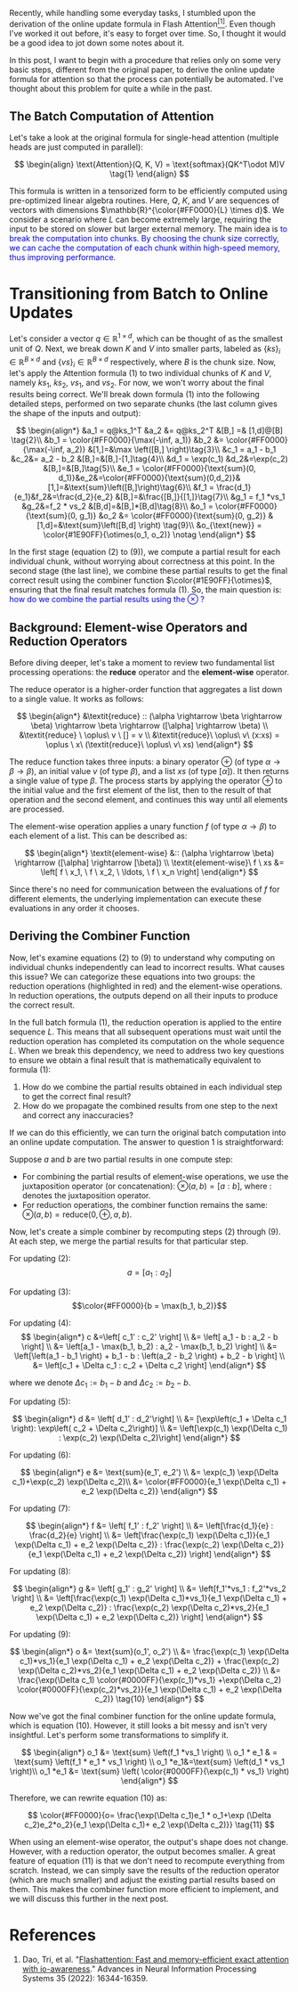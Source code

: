 Recently, while handling some everyday tasks, I stumbled upon the derivation of the online update formula in Flash Attention[<sup>[1]</sup>](#flash-attention). Even though I've worked it out before, it's easy to forget over time. So, I thought it would be a good idea to jot down some notes about it.

In this post, I want to begin with a procedure that relies only on some very basic steps, different from the original paper, to derive the online update formula for attention so that the process can potentially be automated. I've thought about this problem for quite a while in the past.

## The Batch Computation of Attention

Let's take a look at the original formula for single-head attention (multiple heads are just computed in parallel):

$$
\begin{align}
\text{Attention}(Q, K, V) = \text{softmax}(QK^T\odot M)V \tag{1}
\end{align}
$$

This formula is written in a tensorized form to be efficiently computed using pre-optimized linear algebra routines. Here, $Q$, $K$, and $V$ are sequences of vectors with dimensions $\mathbb{R}^{\color{#FF0000}{L} \times d}$. We consider a scenario where $L$ can become extremely large, requiring the input to be stored on slower but larger external memory. The main idea is <span style="color: blue;">to break the computation into chunks. By choosing the chunk size correctly, we can cache the computation of each chunk within high-speed memory, thus improving performance</span>.

# Transitioning from Batch to Online Updates

Let's consider a vector $q \in \mathbb{R}^{1 \times d}$, which can be thought of as the smallest unit of $Q$. Next, we break down $K$ and $V$ into smaller parts, labeled as $\{ ks \}_i \in \mathbb{R}^{B \times d}$ and $\{ vs \}_i \in \mathbb{R}^{B \times d}$ respectively, where $B$ is the chunk size. Now, let's apply the Attention formula (1) to two individual chunks of $K$ and $V$, namely $ks_1$, $ks_2$, $vs_1$, and $vs_2$. For now, we won't worry about the final results being correct. We'll break down formula (1) into the following detailed steps, performed on two separate chunks (the last column gives the shape of the inputs and output):

$$
\begin{align*}
&a_1 = q@ks_1^T &a_2 &= q@ks_2^T &[B,] =& [1,d]@[B] \tag{2}\\
&b_1 = \color{#FF0000}{\max(-\inf, a_1)} &b_2 &= \color{#FF0000}{\max(-\inf, a_2)} &[1,]=&\max \left([B,] \right)\tag{3}\\
&c_1 = a_1 - b_1 &c_2&= a_2 - b_2 &[B,]=&[B,]-[1,]\tag{4}\\
&d_1 = \exp(c_1) &d_2&=\exp(c_2) &[B,]=&[B,]\tag{5}\\
&e_1 = \color{#FF0000}{\text{sum}(0, d_1)}&e_2&=\color{#FF0000}{\text{sum}(0,d_2)}&[1,]=&\text{sum}\left([B,]\right)\tag{6}\\
&f_1 = \frac{d_1}{e_1}&f_2&=\frac{d_2}{e_2} &[B,]=&\frac{[B,]}{[1,]}\tag{7}\\
&g_1 = f_1 *vs_1 &g_2&=f_2 * vs_2 &[B,d]=&[B,]*[B,d]\tag{8}\\
&o_1 = \color{#FF0000}{\text{sum}(0, g_1)} &o_2 &= \color{#FF0000}{\text{sum}(0, g_2)} &[1,d]=&\text{sum}\left([B,d] \right) \tag{9}\\
&o_{\text{new}} = \color{#1E90FF}{\otimes(o_1, o_2)} \notag
\end{align*}
$$

In the first stage $($equation $(2)$ to $(9))$, we compute a partial result for each individual chunk, without worrying about correctness at this point. In the second stage (the last line), we combine these partial results to get the final correct result using the combiner function $\color{#1E90FF}{\otimes}$, ensuring that the final result matches formula $(1)$. So, the main question is: <span style="color: blue;">how do we combine the partial results using the $\otimes$ ?</span>

## Background: Element-wise Operators and Reduction Operators

Before diving deeper, let's take a moment to review two fundamental list processing operations: the $\textbf{reduce}$ operator and the $\textbf{element-wise}$ operator.

The reduce operator is a higher-order function that aggregates a list down to a single value. It works as follows:

$$
\begin{align*}
&\textit{reduce} :: (\alpha \rightarrow \beta \rightarrow \beta) \rightarrow \beta \rightarrow ([\alpha] \rightarrow \beta) \\
&\textit{reduce} \ \oplus\ v \ [] = v \\
&\textit{reduce}\ \oplus\ v\ (x:xs) = \oplus \ x\ (\textit{reduce}\ \oplus\ v\ xs)
\end{align*}
$$

The reduce function takes three inputs: a binary operator $\oplus$ (of type $\alpha \rightarrow \beta \rightarrow \beta$), an initial value $v$ (of type $\beta$), and a list $xs$ (of type $[\alpha]$). It then returns a single value of type $\beta$. The process starts by applying the operator $\oplus$ to the initial value and the first element of the list, then to the result of that operation and the second element, and continues this way until all elements are processed.

The element-wise operation applies a unary function $f$ (of type $\alpha \rightarrow \beta$) to each element of a list. This can be described as:

$$
\begin{align*}
\textit{element-wise} &:: (\alpha \rightarrow \beta) \rightarrow ([\alpha] \rightarrow [\beta]) \\
\textit{element-wise}\ f \ xs &= \left[ f \ x_1, \ f \ x_2, \ \ldots, \ f \ x_n \right]
\end{align*}
$$

Since there's no need for communication between the evaluations of $f$ for different elements, the underlying implementation can execute these evaluations in any order it chooses.

## Deriving the Combiner Function

Now, let's examine equations $(2)$ to $(9)$ to understand why computing on individual chunks independently can lead to incorrect results. What causes this issue? We can categorize these equations into two groups: the reduction operations (highlighted in red) and the element-wise operations. In reduction operations, the outputs depend on all their inputs to produce the correct result.

In the full batch formula $(1)$, the reduction operation is applied to the entire sequence $L$. This means that all subsequent operations must wait until the reduction operation has completed its computation on the whole sequence $L$. When we break this dependency, we need to address two key questions to ensure we obtain a final result that is mathematically equivalent to formula $(1)$:

1. How do we combine the partial results obtained in each individual step to get the correct final result?
2. How do we propagate the combined results from one step to the next and correct any inaccuracies?

If we can do this efficiently, we can turn the original batch computation into an online update computation. The answer to question 1 is straightforward:

Suppose $a$ and $b$ are two partial results in one compute step:

- For combining the partial results of element-wise operations, we use the juxtaposition operator (or concatenation): $\otimes(a, b) = [a : b]$, where $:$ denotes the juxtaposition operator.
- For reduction operations, the combiner function remains the same: $\otimes(a, b) = \text{reduce}(0, \oplus, a, b)$.

Now, let's create a simple combiner by recomputing steps $(2)$ through $(9)$. At each step, we merge the partial results for that particular step.

For updating $(2)$: $$a = \left[ a_1: a_2 \right]$$

For updating $(3)$: $$\color{#FF0000}{b = \max(b_1, b_2)}$$

For updating $(4)$:
$$
\begin{align*}
c &=\left[ c_1' : c_2' \right] \\
&= \left[ a_1 - b : a_2 - b \right] \\
&= \left[a_1 - \max(b_1, b_2) : a_2 - \max(b_1, b_2) \right] \\
&= \left[\left(a_1 - b_1 \right) + b_1 - b : \left(a_2 - b_2 \right) + b_2 - b \right] \\
&= \left[c_1 + \Delta c_1 : c_2 + \Delta c_2 \right]
\end{align*}
$$

where we denote $\Delta c_1 := b_1 - b$ and $\Delta c_2 := b_2 - b$.

For updating $(5)$:

$$
\begin{align*}
d &= \left[ d_1' : d_2'\right] \\
&= [\exp\left(c_1 + \Delta c_1 \right): \exp\left( c_2 + \Delta c_2\right)] \\
&= \left[\exp(c_1) \exp(\Delta c_1) : \exp(c_2) \exp(\Delta c_2)\right]
\end{align*}
$$

For updating $(6)$:

$$
\begin{align*}
e &= \text{sum}(e_1', e_2') \\
&= \exp(c_1) \exp(\Delta c_1)+\exp(c_2) \exp(\Delta c_2)\\
&= \color{#FF0000}{e_1 \exp(\Delta c_1) + e_2 \exp(\Delta c_2)}
\end{align*}
$$

For updating $(7)$:

$$
\begin{align*}
f &= \left[ f_1' : f_2' \right] \\
&= \left[\frac{d_1}{e} : \frac{d_2}{e} \right] \\
&= \left[\frac{\exp(c_1) \exp(\Delta c_1)}{e_1 \exp(\Delta c_1) + e_2 \exp(\Delta c_2)} : \frac{\exp(c_2) \exp(\Delta c_2)}{e_1 \exp(\Delta c_1) + e_2 \exp(\Delta c_2)} \right]
\end{align*}
$$

For updating $(8)$:

$$
\begin{align*}
g &= \left[ g_1' : g_2' \right] \\
&= \left[f_1'*vs_1 : f_2'*vs_2 \right] \\
&= \left[\frac{\exp(c_1) \exp(\Delta c_1)*vs_1}{e_1 \exp(\Delta c_1) + e_2 \exp(\Delta c_2)} : \frac{\exp(c_2) \exp(\Delta c_2)*vs_2}{e_1 \exp(\Delta c_1) + e_2 \exp(\Delta c_2)} \right]
\end{align*}
$$

For updating $(9)$:

$$
\begin{align*}
o &= \text{sum}(o_1', o_2') \\
&= \frac{\exp(c_1) \exp(\Delta c_1)*vs_1}{e_1 \exp(\Delta c_1) + e_2 \exp(\Delta c_2)} + \frac{\exp(c_2) \exp(\Delta c_2)*vs_2}{e_1 \exp(\Delta c_1) + e_2 \exp(\Delta c_2)} \\
&= \frac{\exp(\Delta c_1) \color{#0000FF}{\exp(c_1)*vs_1} +\exp(\Delta c_2) \color{#0000FF}{\exp(c_2)*vs_2}}{e_1 \exp(\Delta c_1) + e_2 \exp(\Delta c_2)} \tag{10}
\end{align*}
$$

Now we've got the final combiner function for the online update formula, which is equation $(10)$. However, it still looks a bit messy and isn't very insightful. Let's perform some transformations to simplify it.

$$
\begin{align*}
o_1 &= \text{sum} \left(f_1 *vs_1 \right) \\
o_1 * e_1 & = \text{sum} \left(f_1 * e_1 * vs_1 \right) \\
o_1 *e_1&=\text{sum} \left(d_1 * vs_1 \right)\\
o_1 *e_1 &= \text{sum} \left( \color{#0000FF}{\exp(c_1) * vs_1} \right)
\end{align*}
$$

Therefore, we can rewrite equation $(10)$ as:

$$
\color{#FF0000}{o= \frac{\exp(\Delta c_1)e_1 * o_1+\exp (\Delta c_2)e_2*o_2}{e_1 \exp(\Delta c_1)+ e_2 \exp(\Delta c_2)}} \tag{11}
$$

When using an element-wise operator, the output's shape does not change. However, with a reduction operator, the output becomes smaller. A great feature of equation $(11)$ is that we don't need to recompute everything from scratch. Instead, we can simply save the results of the reduction operator (which are much smaller) and adjust the existing partial results based on them. This makes the combiner function more efficient to implement, and we will discuss this further in the next post.

# References

<div id="flash-attention"></div>

1. Dao, Tri, et al. "[Flashattention: Fast and memory-efficient exact attention with io-awareness](https://proceedings.neurips.cc/paper_files/paper/2022/file/67d57c32e20fd0a7a302cb81d36e40d5-Paper-Conference.pdf)." Advances in Neural Information Processing Systems 35 (2022): 16344-16359.
